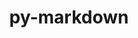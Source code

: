 ---
title: "py-markdown"
layout: cache
categories: [package, develop]
meta: {"compilers": ["gcc@11.4.0", "none"], "num_specs": 97, "num_specs_by_stack": {"e4s": 17, "e4s-neoverse_v1": 2, "hep": 2, "ml-darwin-aarch64-mps": 9, "ml-linux-aarch64-cpu": 32, "ml-linux-aarch64-cuda": 31, "ml-linux-x86_64-cpu": 32, "ml-linux-x86_64-cuda": 32, "ml-linux-x86_64-rocm": 21, "root": 97}, "oss": ["sequoia", "ubuntu22.04", "ubuntu24.04"], "platforms": ["darwin", "linux"], "stacks": ["e4s", "e4s-neoverse_v1", "hep", "ml-darwin-aarch64-mps", "ml-linux-aarch64-cpu", "ml-linux-aarch64-cuda", "ml-linux-x86_64-cpu", "ml-linux-x86_64-cuda", "ml-linux-x86_64-rocm", "root"], "targets": ["aarch64", "neoverse_v1", "x86_64_v3"], "versions": ["3.4.1"]}
spec_details: [{"compiler": "none", "hash": "25naz2oi26drdrq73aejxvigqkpgqwyi", "os": "ubuntu22.04", "platform": "linux", "size": "-", "stacks": ["e4s", "root"], "target": "x86_64_v3", "variants": ["build_system=python_pip"], "versions": ["3.4.1"]}, {"compiler": "none", "hash": "35q7wprhdi7zf57gzmbscdvaxk6thvhz", "os": "ubuntu24.04", "platform": "linux", "size": "-", "stacks": ["ml-linux-aarch64-cpu", "ml-linux-aarch64-cuda", "root"], "target": "aarch64", "variants": ["build_system=python_pip"], "versions": ["3.4.1"]}, {"compiler": "none", "hash": "37uyf7emyh5rrf6r27ynrdsvrrsvgc6a", "os": "ubuntu24.04", "platform": "linux", "size": "-", "stacks": ["ml-linux-x86_64-cpu", "ml-linux-x86_64-cuda", "root"], "target": "x86_64_v3", "variants": ["build_system=python_pip"], "versions": ["3.4.1"]}, {"compiler": "none", "hash": "3fanblyknjn535jljdqrsorlwvjotluk", "os": "ubuntu24.04", "platform": "linux", "size": "-", "stacks": ["ml-linux-x86_64-cpu", "ml-linux-x86_64-cuda", "root"], "target": "x86_64_v3", "variants": ["build_system=python_pip"], "versions": ["3.4.1"]}, {"compiler": "none", "hash": "3fp2frl3mypwl42vxxrl6z3uoq5a7q2h", "os": "sequoia", "platform": "darwin", "size": "-", "stacks": ["ml-darwin-aarch64-mps", "root"], "target": "aarch64", "variants": ["build_system=python_pip"], "versions": ["3.4.1"]}, {"compiler": "none", "hash": "4dziz2iyf6lkequlrxbnsknojabwu24v", "os": "ubuntu24.04", "platform": "linux", "size": "-", "stacks": ["ml-linux-x86_64-cpu", "ml-linux-x86_64-cuda", "root"], "target": "x86_64_v3", "variants": ["build_system=python_pip"], "versions": ["3.4.1"]}, {"compiler": "gcc@11.4.0", "hash": "4jstinefdifmf7mgjabiuatxa2voi2aa", "os": "ubuntu22.04", "platform": "linux", "size": "-", "stacks": ["e4s-neoverse_v1", "root"], "target": "neoverse_v1", "variants": ["build_system=python_pip"], "versions": ["3.4.1"]}, {"compiler": "none", "hash": "4lxfi7izh4nyoitycsybd7spap5esbpc", "os": "ubuntu24.04", "platform": "linux", "size": "-", "stacks": ["ml-linux-aarch64-cpu", "ml-linux-aarch64-cuda", "root"], "target": "aarch64", "variants": ["build_system=python_pip"], "versions": ["3.4.1"]}, {"compiler": "none", "hash": "4qdch6dnebktsx6mff5sgpdjxnx7ahhm", "os": "ubuntu24.04", "platform": "linux", "size": "-", "stacks": ["ml-linux-aarch64-cpu", "ml-linux-aarch64-cuda", "root"], "target": "aarch64", "variants": ["build_system=python_pip"], "versions": ["3.4.1"]}, {"compiler": "none", "hash": "4ttm4dholkcu73jjm7wzqxwglfatl44f", "os": "ubuntu24.04", "platform": "linux", "size": "-", "stacks": ["ml-linux-aarch64-cpu", "ml-linux-aarch64-cuda", "root"], "target": "aarch64", "variants": ["build_system=python_pip"], "versions": ["3.4.1"]}, {"compiler": "none", "hash": "55bwkchlr66omyafzgafp5rpxoumtyxl", "os": "ubuntu24.04", "platform": "linux", "size": "-", "stacks": ["ml-linux-x86_64-cpu", "ml-linux-x86_64-cuda", "ml-linux-x86_64-rocm", "root"], "target": "x86_64_v3", "variants": ["build_system=python_pip"], "versions": ["3.4.1"]}, {"compiler": "none", "hash": "5cwwq3jr35rl6lvefzeoyzzuycxqbfdr", "os": "ubuntu24.04", "platform": "linux", "size": "-", "stacks": ["ml-linux-x86_64-cpu", "ml-linux-x86_64-cuda", "root"], "target": "x86_64_v3", "variants": ["build_system=python_pip"], "versions": ["3.4.1"]}, {"compiler": "none", "hash": "5qxremfdynphtnjq2ydct3rjyh7fdvvq", "os": "ubuntu24.04", "platform": "linux", "size": "-", "stacks": ["ml-linux-aarch64-cpu", "ml-linux-aarch64-cuda", "root"], "target": "aarch64", "variants": ["build_system=python_pip"], "versions": ["3.4.1"]}, {"compiler": "none", "hash": "5wj37rlknyuzh7fm4ykzom7ue4cnpbir", "os": "ubuntu24.04", "platform": "linux", "size": "-", "stacks": ["ml-linux-x86_64-cpu", "ml-linux-x86_64-cuda", "ml-linux-x86_64-rocm", "root"], "target": "x86_64_v3", "variants": ["build_system=python_pip"], "versions": ["3.4.1"]}, {"compiler": "none", "hash": "63yxshcokbcdnfbiokbt3hogrtepcynu", "os": "ubuntu24.04", "platform": "linux", "size": "-", "stacks": ["ml-linux-x86_64-rocm", "root"], "target": "x86_64_v3", "variants": ["build_system=python_pip"], "versions": ["3.4.1"]}, {"compiler": "none", "hash": "6e4ik6fnkquuwn554rah2zzr2ittt6dp", "os": "ubuntu24.04", "platform": "linux", "size": "-", "stacks": ["ml-linux-x86_64-cpu", "ml-linux-x86_64-cuda", "root"], "target": "x86_64_v3", "variants": ["build_system=python_pip"], "versions": ["3.4.1"]}, {"compiler": "none", "hash": "6pnfn3idqzktwrugyj4ogvhy2oq2aszm", "os": "ubuntu24.04", "platform": "linux", "size": "-", "stacks": ["ml-linux-aarch64-cpu", "ml-linux-aarch64-cuda", "root"], "target": "aarch64", "variants": ["build_system=python_pip"], "versions": ["3.4.1"]}, {"compiler": "none", "hash": "6vesj5mlrntprj7autcwmhu7lphmfpbg", "os": "ubuntu24.04", "platform": "linux", "size": "-", "stacks": ["ml-linux-x86_64-cpu", "ml-linux-x86_64-cuda", "root"], "target": "x86_64_v3", "variants": ["build_system=python_pip"], "versions": ["3.4.1"]}, {"compiler": "none", "hash": "6voul6ttsb3wrfsmqmhhfn5wlaicsvh5", "os": "ubuntu24.04", "platform": "linux", "size": "-", "stacks": ["ml-linux-aarch64-cpu", "ml-linux-aarch64-cuda", "root"], "target": "aarch64", "variants": ["build_system=python_pip"], "versions": ["3.4.1"]}, {"compiler": "none", "hash": "6whhvnyr7vs2asbpsnwcsqw6hnl2olgy", "os": "ubuntu24.04", "platform": "linux", "size": "-", "stacks": ["ml-linux-aarch64-cpu", "ml-linux-aarch64-cuda", "root"], "target": "aarch64", "variants": ["build_system=python_pip"], "versions": ["3.4.1"]}, {"compiler": "none", "hash": "77qldiaqz5oadihwoy4hqfk5mtaiyadr", "os": "ubuntu24.04", "platform": "linux", "size": "-", "stacks": ["ml-linux-aarch64-cpu", "ml-linux-aarch64-cuda", "root"], "target": "aarch64", "variants": ["build_system=python_pip"], "versions": ["3.4.1"]}, {"compiler": "none", "hash": "7k7z2smi7j5ylvpd4enhjlrjz5hwdkjj", "os": "sequoia", "platform": "darwin", "size": "-", "stacks": ["ml-darwin-aarch64-mps", "root"], "target": "aarch64", "variants": ["build_system=python_pip"], "versions": ["3.4.1"]}, {"compiler": "none", "hash": "a2cfkhu7jh7xkyxtu2mhaiyzi4ldakqu", "os": "ubuntu22.04", "platform": "linux", "size": "-", "stacks": ["e4s", "root"], "target": "x86_64_v3", "variants": ["build_system=python_pip"], "versions": ["3.4.1"]}, {"compiler": "none", "hash": "a4xe3utm3ysc34hugex3twtup24wkvx4", "os": "ubuntu24.04", "platform": "linux", "size": "-", "stacks": ["ml-linux-x86_64-cpu", "ml-linux-x86_64-cuda", "ml-linux-x86_64-rocm", "root"], "target": "x86_64_v3", "variants": ["build_system=python_pip"], "versions": ["3.4.1"]}, {"compiler": "none", "hash": "a66ktu2itgrz2ykfr4i3nd6ms6bbv3ev", "os": "ubuntu22.04", "platform": "linux", "size": "-", "stacks": ["e4s", "root"], "target": "x86_64_v3", "variants": ["build_system=python_pip"], "versions": ["3.4.1"]}, {"compiler": "none", "hash": "ag4sgqp46s7yegdixhxdcjjyfut3ttn5", "os": "ubuntu24.04", "platform": "linux", "size": "-", "stacks": ["ml-linux-aarch64-cpu", "ml-linux-aarch64-cuda", "root"], "target": "aarch64", "variants": ["build_system=python_pip"], "versions": ["3.4.1"]}, {"compiler": "none", "hash": "ajhqkzievfqtptckztgsjunjzgo6hub6", "os": "ubuntu24.04", "platform": "linux", "size": "-", "stacks": ["ml-linux-x86_64-cpu", "ml-linux-x86_64-cuda", "ml-linux-x86_64-rocm", "root"], "target": "x86_64_v3", "variants": ["build_system=python_pip"], "versions": ["3.4.1"]}, {"compiler": "none", "hash": "am2vbpr7fq6taxmodntkgju52hozpg4z", "os": "ubuntu24.04", "platform": "linux", "size": "-", "stacks": ["ml-linux-x86_64-cpu", "ml-linux-x86_64-cuda", "ml-linux-x86_64-rocm", "root"], "target": "x86_64_v3", "variants": ["build_system=python_pip"], "versions": ["3.4.1"]}, {"compiler": "none", "hash": "aw5sa7u37rfjb2kegh2vxh35otwc7iza", "os": "ubuntu24.04", "platform": "linux", "size": "-", "stacks": ["ml-linux-x86_64-cpu", "ml-linux-x86_64-cuda", "ml-linux-x86_64-rocm", "root"], "target": "x86_64_v3", "variants": ["build_system=python_pip"], "versions": ["3.4.1"]}, {"compiler": "none", "hash": "baibmrajuul2ia45reuzi2d6j227spac", "os": "ubuntu24.04", "platform": "linux", "size": "-", "stacks": ["ml-linux-x86_64-rocm", "root"], "target": "x86_64_v3", "variants": ["build_system=python_pip"], "versions": ["3.4.1"]}, {"compiler": "none", "hash": "bf3kdjgsp33pjmkcnwrmtbscvpbvafui", "os": "ubuntu24.04", "platform": "linux", "size": "-", "stacks": ["ml-linux-aarch64-cpu", "root"], "target": "aarch64", "variants": ["build_system=python_pip"], "versions": ["3.4.1"]}, {"compiler": "none", "hash": "bfhhis45ge7lmsrrju6xmtzbgr653vh2", "os": "ubuntu24.04", "platform": "linux", "size": "-", "stacks": ["ml-linux-x86_64-cpu", "ml-linux-x86_64-cuda", "root"], "target": "x86_64_v3", "variants": ["build_system=python_pip"], "versions": ["3.4.1"]}, {"compiler": "none", "hash": "brv6d6coopiojbui54dbscdyvae6ui3o", "os": "ubuntu24.04", "platform": "linux", "size": "-", "stacks": ["ml-linux-aarch64-cpu", "ml-linux-aarch64-cuda", "root"], "target": "aarch64", "variants": ["build_system=python_pip"], "versions": ["3.4.1"]}, {"compiler": "none", "hash": "btshre4ok4nipupmchndst4episs3leg", "os": "ubuntu24.04", "platform": "linux", "size": "-", "stacks": ["ml-linux-aarch64-cpu", "ml-linux-aarch64-cuda", "root"], "target": "aarch64", "variants": ["build_system=python_pip"], "versions": ["3.4.1"]}, {"compiler": "none", "hash": "bvjrkpju7mjctxxmbiqt2jqr5t2czqzk", "os": "ubuntu24.04", "platform": "linux", "size": "-", "stacks": ["ml-linux-x86_64-rocm", "root"], "target": "x86_64_v3", "variants": ["build_system=python_pip"], "versions": ["3.4.1"]}, {"compiler": "none", "hash": "byibcgrhov2kb64uvndrsphftic5d2bi", "os": "ubuntu24.04", "platform": "linux", "size": "-", "stacks": ["ml-linux-x86_64-cpu", "ml-linux-x86_64-cuda", "ml-linux-x86_64-rocm", "root"], "target": "x86_64_v3", "variants": ["build_system=python_pip"], "versions": ["3.4.1"]}, {"compiler": "none", "hash": "c55thpkvqpdodna772dhyhq7jcp4jwf5", "os": "ubuntu24.04", "platform": "linux", "size": "-", "stacks": ["ml-linux-aarch64-cpu", "ml-linux-aarch64-cuda", "root"], "target": "aarch64", "variants": ["build_system=python_pip"], "versions": ["3.4.1"]}, {"compiler": "none", "hash": "de4kf7pd7noklnphv6ho7s7btiesvq3r", "os": "sequoia", "platform": "darwin", "size": "-", "stacks": ["ml-darwin-aarch64-mps", "root"], "target": "aarch64", "variants": ["build_system=python_pip"], "versions": ["3.4.1"]}, {"compiler": "none", "hash": "dq7pzpkev5lzlcyguvjvv4eeqmyxctcz", "os": "ubuntu24.04", "platform": "linux", "size": "-", "stacks": ["ml-linux-x86_64-cpu", "ml-linux-x86_64-cuda", "ml-linux-x86_64-rocm", "root"], "target": "x86_64_v3", "variants": ["build_system=python_pip"], "versions": ["3.4.1"]}, {"compiler": "none", "hash": "drymx3pg5cgljr7dxr2umkrodydy2vq3", "os": "ubuntu24.04", "platform": "linux", "size": "-", "stacks": ["ml-linux-x86_64-cpu", "ml-linux-x86_64-cuda", "root"], "target": "x86_64_v3", "variants": ["build_system=python_pip"], "versions": ["3.4.1"]}, {"compiler": "none", "hash": "efsgt2ldugegtkbvlnrl7ngzngz2lvj6", "os": "ubuntu24.04", "platform": "linux", "size": "-", "stacks": ["ml-linux-x86_64-cpu", "ml-linux-x86_64-cuda", "ml-linux-x86_64-rocm", "root"], "target": "x86_64_v3", "variants": ["build_system=python_pip"], "versions": ["3.4.1"]}, {"compiler": "none", "hash": "ep3mketkjpz4q6o3et2mjso2b6dln42l", "os": "ubuntu22.04", "platform": "linux", "size": "-", "stacks": ["e4s", "root"], "target": "x86_64_v3", "variants": ["build_system=python_pip"], "versions": ["3.4.1"]}, {"compiler": "none", "hash": "ettvp26nwt65fylym2drf4ttw5lfhuy5", "os": "ubuntu24.04", "platform": "linux", "size": "-", "stacks": ["ml-linux-aarch64-cpu", "ml-linux-aarch64-cuda", "root"], "target": "aarch64", "variants": ["build_system=python_pip"], "versions": ["3.4.1"]}, {"compiler": "none", "hash": "evmolbrdq6ks5qyq7o7palw4iwprqf3z", "os": "ubuntu24.04", "platform": "linux", "size": "-", "stacks": ["ml-linux-x86_64-cpu", "ml-linux-x86_64-cuda", "ml-linux-x86_64-rocm", "root"], "target": "x86_64_v3", "variants": ["build_system=python_pip"], "versions": ["3.4.1"]}, {"compiler": "none", "hash": "femhuphbqiagqzqphrkm7mpwbfv7wp4o", "os": "ubuntu24.04", "platform": "linux", "size": "-", "stacks": ["ml-linux-aarch64-cpu", "ml-linux-aarch64-cuda", "root"], "target": "aarch64", "variants": ["build_system=python_pip"], "versions": ["3.4.1"]}, {"compiler": "none", "hash": "g4tf7plwe7ujfyfigwmp4th2dzq62c7g", "os": "ubuntu22.04", "platform": "linux", "size": "-", "stacks": ["e4s", "root"], "target": "x86_64_v3", "variants": ["build_system=python_pip"], "versions": ["3.4.1"]}, {"compiler": "none", "hash": "h2clcxtzjmk2rcqqjx2vbuxdxlkokrvy", "os": "ubuntu22.04", "platform": "linux", "size": "-", "stacks": ["e4s", "root"], "target": "x86_64_v3", "variants": ["build_system=python_pip"], "versions": ["3.4.1"]}, {"compiler": "none", "hash": "iassyr3hj4fwnsvlgf4r5mu363fkxbgi", "os": "ubuntu24.04", "platform": "linux", "size": "-", "stacks": ["ml-linux-x86_64-cpu", "ml-linux-x86_64-cuda", "ml-linux-x86_64-rocm", "root"], "target": "x86_64_v3", "variants": ["build_system=python_pip"], "versions": ["3.4.1"]}, {"compiler": "none", "hash": "imamxhps3jmsemsgmvadai7i5decfzek", "os": "ubuntu24.04", "platform": "linux", "size": "-", "stacks": ["ml-linux-aarch64-cpu", "ml-linux-aarch64-cuda", "root"], "target": "aarch64", "variants": ["build_system=python_pip"], "versions": ["3.4.1"]}, {"compiler": "none", "hash": "j7pmsn6y3f5j2k2pwf7lcqkga6p72jau", "os": "ubuntu24.04", "platform": "linux", "size": "-", "stacks": ["ml-linux-aarch64-cpu", "ml-linux-aarch64-cuda", "root"], "target": "aarch64", "variants": ["build_system=python_pip"], "versions": ["3.4.1"]}, {"compiler": "none", "hash": "jricklsxcpyhfdcr3z7xxj75bwtphpxk", "os": "ubuntu24.04", "platform": "linux", "size": "-", "stacks": ["ml-linux-x86_64-cpu", "ml-linux-x86_64-cuda", "ml-linux-x86_64-rocm", "root"], "target": "x86_64_v3", "variants": ["build_system=python_pip"], "versions": ["3.4.1"]}, {"compiler": "none", "hash": "jrvp5wybph4qfjve2i7fhswffd47o6h7", "os": "ubuntu24.04", "platform": "linux", "size": "-", "stacks": ["ml-linux-x86_64-cpu", "ml-linux-x86_64-cuda", "root"], "target": "x86_64_v3", "variants": ["build_system=python_pip"], "versions": ["3.4.1"]}, {"compiler": "none", "hash": "k4a6oj522bf3r5ohodg4eag4xopzoqld", "os": "ubuntu24.04", "platform": "linux", "size": "-", "stacks": ["ml-linux-x86_64-cpu", "ml-linux-x86_64-cuda", "root"], "target": "x86_64_v3", "variants": ["build_system=python_pip"], "versions": ["3.4.1"]}, {"compiler": "none", "hash": "kn4wrebquljwii4lvbwaqpmpvlqpna4y", "os": "ubuntu24.04", "platform": "linux", "size": "-", "stacks": ["ml-linux-x86_64-cpu", "ml-linux-x86_64-cuda", "ml-linux-x86_64-rocm", "root"], "target": "x86_64_v3", "variants": ["build_system=python_pip"], "versions": ["3.4.1"]}, {"compiler": "none", "hash": "kwnpazczqvfiq5cqsruaoe4aqfywotvv", "os": "sequoia", "platform": "darwin", "size": "-", "stacks": ["ml-darwin-aarch64-mps", "root"], "target": "aarch64", "variants": ["build_system=python_pip"], "versions": ["3.4.1"]}, {"compiler": "none", "hash": "kwqcf6yzdvpimoth6oe462c3mig2ulg4", "os": "ubuntu24.04", "platform": "linux", "size": "-", "stacks": ["ml-linux-aarch64-cpu", "ml-linux-aarch64-cuda", "root"], "target": "aarch64", "variants": ["build_system=python_pip"], "versions": ["3.4.1"]}, {"compiler": "none", "hash": "kzvun2to7sxsfnk7wzp4rjtpl7yy6tq4", "os": "ubuntu24.04", "platform": "linux", "size": "-", "stacks": ["ml-linux-aarch64-cpu", "ml-linux-aarch64-cuda", "root"], "target": "aarch64", "variants": ["build_system=python_pip"], "versions": ["3.4.1"]}, {"compiler": "none", "hash": "l5sbm3ko6o7r7biddzskehj3sx446u4s", "os": "ubuntu24.04", "platform": "linux", "size": "-", "stacks": ["ml-linux-aarch64-cpu", "ml-linux-aarch64-cuda", "root"], "target": "aarch64", "variants": ["build_system=python_pip"], "versions": ["3.4.1"]}, {"compiler": "none", "hash": "lc6tyrh5dna5jokipj3rmyzrattcss64", "os": "sequoia", "platform": "darwin", "size": "-", "stacks": ["ml-darwin-aarch64-mps", "root"], "target": "aarch64", "variants": ["build_system=python_pip"], "versions": ["3.4.1"]}, {"compiler": "none", "hash": "m4jlz6hcdni25ecvytkv24aa6caij6bl", "os": "ubuntu22.04", "platform": "linux", "size": "-", "stacks": ["hep", "root"], "target": "x86_64_v3", "variants": ["build_system=python_pip"], "versions": ["3.4.1"]}, {"compiler": "none", "hash": "m4jqyamvnpahrc4r6tgj7looah72tswz", "os": "ubuntu24.04", "platform": "linux", "size": "-", "stacks": ["ml-linux-aarch64-cpu", "ml-linux-aarch64-cuda", "root"], "target": "aarch64", "variants": ["build_system=python_pip"], "versions": ["3.4.1"]}, {"compiler": "none", "hash": "migwcep7tlobcte6xjrcjlygxweri336", "os": "ubuntu24.04", "platform": "linux", "size": "-", "stacks": ["ml-linux-x86_64-cpu", "ml-linux-x86_64-cuda", "ml-linux-x86_64-rocm", "root"], "target": "x86_64_v3", "variants": ["build_system=python_pip"], "versions": ["3.4.1"]}, {"compiler": "none", "hash": "mtaqx4bc3esqgyix5vllbeeb5ia6cmo3", "os": "ubuntu24.04", "platform": "linux", "size": "-", "stacks": ["ml-linux-aarch64-cpu", "ml-linux-aarch64-cuda", "root"], "target": "aarch64", "variants": ["build_system=python_pip"], "versions": ["3.4.1"]}, {"compiler": "none", "hash": "mwvqhdzvbtfj5wwrkpfdwqypa3sz7vvn", "os": "ubuntu24.04", "platform": "linux", "size": "-", "stacks": ["ml-linux-x86_64-cpu", "ml-linux-x86_64-cuda", "root"], "target": "x86_64_v3", "variants": ["build_system=python_pip"], "versions": ["3.4.1"]}, {"compiler": "none", "hash": "n57dkkq63r2vypkvlqmiqlq7d477lzo6", "os": "ubuntu22.04", "platform": "linux", "size": "-", "stacks": ["e4s", "root"], "target": "x86_64_v3", "variants": ["build_system=python_pip"], "versions": ["3.4.1"]}, {"compiler": "none", "hash": "nwm3g6ntzz5lanzbdkk7o3gkz53gletk", "os": "ubuntu22.04", "platform": "linux", "size": "-", "stacks": ["e4s", "root"], "target": "x86_64_v3", "variants": ["build_system=python_pip"], "versions": ["3.4.1"]}, {"compiler": "none", "hash": "offgqc6toxzph3h66q7xscvdx2cwhhdw", "os": "ubuntu22.04", "platform": "linux", "size": "-", "stacks": ["hep", "root"], "target": "x86_64_v3", "variants": ["build_system=python_pip"], "versions": ["3.4.1"]}, {"compiler": "none", "hash": "oxvujgzezmgy6zyu5om6hnnu6vq3wthc", "os": "ubuntu24.04", "platform": "linux", "size": "-", "stacks": ["ml-linux-x86_64-cpu", "ml-linux-x86_64-cuda", "root"], "target": "x86_64_v3", "variants": ["build_system=python_pip"], "versions": ["3.4.1"]}, {"compiler": "none", "hash": "pftqgy2o65es7s4yfbfhtzppwnzhkzmw", "os": "ubuntu24.04", "platform": "linux", "size": "-", "stacks": ["ml-linux-x86_64-cpu", "ml-linux-x86_64-cuda", "ml-linux-x86_64-rocm", "root"], "target": "x86_64_v3", "variants": ["build_system=python_pip"], "versions": ["3.4.1"]}, {"compiler": "none", "hash": "prhxynelkpuh3lnthmmr2baioe2niifq", "os": "ubuntu22.04", "platform": "linux", "size": "-", "stacks": ["e4s", "root"], "target": "x86_64_v3", "variants": ["build_system=python_pip"], "versions": ["3.4.1"]}, {"compiler": "none", "hash": "pz47nz5pi4cyjlbng2f7htyvtolq3l2o", "os": "ubuntu24.04", "platform": "linux", "size": "-", "stacks": ["ml-linux-aarch64-cpu", "ml-linux-aarch64-cuda", "root"], "target": "aarch64", "variants": ["build_system=python_pip"], "versions": ["3.4.1"]}, {"compiler": "none", "hash": "q4if3cn54ampcnchuipsvzcwxzww6b3v", "os": "ubuntu24.04", "platform": "linux", "size": "-", "stacks": ["ml-linux-aarch64-cpu", "ml-linux-aarch64-cuda", "root"], "target": "aarch64", "variants": ["build_system=python_pip"], "versions": ["3.4.1"]}, {"compiler": "none", "hash": "qifhdhhffw6bhgu6g5s54tqi7pw7wnjc", "os": "ubuntu24.04", "platform": "linux", "size": "-", "stacks": ["ml-linux-x86_64-cpu", "ml-linux-x86_64-cuda", "ml-linux-x86_64-rocm", "root"], "target": "x86_64_v3", "variants": ["build_system=python_pip"], "versions": ["3.4.1"]}, {"compiler": "none", "hash": "rmie2s6mki372nip2wjcl2ksazkj5xq6", "os": "ubuntu24.04", "platform": "linux", "size": "-", "stacks": ["ml-linux-aarch64-cpu", "ml-linux-aarch64-cuda", "root"], "target": "aarch64", "variants": ["build_system=python_pip"], "versions": ["3.4.1"]}, {"compiler": "none", "hash": "rnffu35h4dmwn4iwps66e22755sbpvsi", "os": "ubuntu22.04", "platform": "linux", "size": "-", "stacks": ["e4s", "root"], "target": "x86_64_v3", "variants": ["build_system=python_pip"], "versions": ["3.4.1"]}, {"compiler": "none", "hash": "rubcu7czxld5jt5cxkaonhecavaoppao", "os": "ubuntu22.04", "platform": "linux", "size": "-", "stacks": ["e4s", "root"], "target": "x86_64_v3", "variants": ["build_system=python_pip"], "versions": ["3.4.1"]}, {"compiler": "none", "hash": "s7fpi4bphpecphutofokicnz2iw34njn", "os": "ubuntu24.04", "platform": "linux", "size": "-", "stacks": ["ml-linux-aarch64-cpu", "ml-linux-aarch64-cuda", "root"], "target": "aarch64", "variants": ["build_system=python_pip"], "versions": ["3.4.1"]}, {"compiler": "none", "hash": "scruwtwbzms2bjxdxp2ndpy6vhgzkaa6", "os": "sequoia", "platform": "darwin", "size": "-", "stacks": ["ml-darwin-aarch64-mps", "root"], "target": "aarch64", "variants": ["build_system=python_pip"], "versions": ["3.4.1"]}, {"compiler": "none", "hash": "sdu2fzxoxbp2o6epsy55uqt6nkxbzyrk", "os": "ubuntu22.04", "platform": "linux", "size": "-", "stacks": ["e4s", "root"], "target": "x86_64_v3", "variants": ["build_system=python_pip"], "versions": ["3.4.1"]}, {"compiler": "none", "hash": "sglj4rgaylnsppx5pb5dt7wt5klgcgdq", "os": "ubuntu24.04", "platform": "linux", "size": "-", "stacks": ["ml-linux-x86_64-cpu", "ml-linux-x86_64-cuda", "ml-linux-x86_64-rocm", "root"], "target": "x86_64_v3", "variants": ["build_system=python_pip"], "versions": ["3.4.1"]}, {"compiler": "none", "hash": "srex5fhd4m53e5jqccwlceb2eqcuqov5", "os": "ubuntu22.04", "platform": "linux", "size": "-", "stacks": ["e4s", "root"], "target": "x86_64_v3", "variants": ["build_system=python_pip"], "versions": ["3.4.1"]}, {"compiler": "gcc@11.4.0", "hash": "srvzqw2cx6e77dpiwed4oytwplmu44ai", "os": "ubuntu22.04", "platform": "linux", "size": "-", "stacks": ["e4s-neoverse_v1", "root"], "target": "neoverse_v1", "variants": ["build_system=python_pip"], "versions": ["3.4.1"]}, {"compiler": "none", "hash": "ujg2rpaiso6mwuhb7cq5wwg7ja7fa3rr", "os": "ubuntu24.04", "platform": "linux", "size": "-", "stacks": ["ml-linux-aarch64-cpu", "ml-linux-aarch64-cuda", "root"], "target": "aarch64", "variants": ["build_system=python_pip"], "versions": ["3.4.1"]}, {"compiler": "none", "hash": "uvav23d27dkujzst3psnij4gch533rht", "os": "ubuntu22.04", "platform": "linux", "size": "-", "stacks": ["e4s", "root"], "target": "x86_64_v3", "variants": ["build_system=python_pip"], "versions": ["3.4.1"]}, {"compiler": "none", "hash": "vkjb7zsmlqvwkonphqxy4keqlknepgwz", "os": "ubuntu24.04", "platform": "linux", "size": "-", "stacks": ["ml-linux-x86_64-cpu", "ml-linux-x86_64-cuda", "ml-linux-x86_64-rocm", "root"], "target": "x86_64_v3", "variants": ["build_system=python_pip"], "versions": ["3.4.1"]}, {"compiler": "none", "hash": "wgyuc53ueeyogfv45sjwghvwn7s5cmn3", "os": "sequoia", "platform": "darwin", "size": "-", "stacks": ["ml-darwin-aarch64-mps", "root"], "target": "aarch64", "variants": ["build_system=python_pip"], "versions": ["3.4.1"]}, {"compiler": "none", "hash": "wmmknxuujgdtx3kcrxg3ckbj5cdcz7wl", "os": "ubuntu22.04", "platform": "linux", "size": "-", "stacks": ["e4s", "root"], "target": "x86_64_v3", "variants": ["build_system=python_pip"], "versions": ["3.4.1"]}, {"compiler": "none", "hash": "wo4mw4ao4h7qun5pkt3tr5q2iuepnuvk", "os": "ubuntu22.04", "platform": "linux", "size": "-", "stacks": ["e4s", "root"], "target": "x86_64_v3", "variants": ["build_system=python_pip"], "versions": ["3.4.1"]}, {"compiler": "none", "hash": "wsdiat2ggxfsdhcvewdpszpdkq6gz2e6", "os": "ubuntu24.04", "platform": "linux", "size": "-", "stacks": ["ml-linux-aarch64-cpu", "ml-linux-aarch64-cuda", "root"], "target": "aarch64", "variants": ["build_system=python_pip"], "versions": ["3.4.1"]}, {"compiler": "none", "hash": "xbgjbbvse5wgfzahhf5agiyevurquf3e", "os": "ubuntu24.04", "platform": "linux", "size": "-", "stacks": ["ml-linux-x86_64-cpu", "ml-linux-x86_64-cuda", "root"], "target": "x86_64_v3", "variants": ["build_system=python_pip"], "versions": ["3.4.1"]}, {"compiler": "none", "hash": "xkluuwdql4662pqqjuiorfjdv3h7l3ul", "os": "ubuntu22.04", "platform": "linux", "size": "-", "stacks": ["e4s", "root"], "target": "x86_64_v3", "variants": ["build_system=python_pip"], "versions": ["3.4.1"]}, {"compiler": "none", "hash": "xn3r4t2vr7rt2p55rzxvr3uqyegzaknk", "os": "sequoia", "platform": "darwin", "size": "-", "stacks": ["ml-darwin-aarch64-mps", "root"], "target": "aarch64", "variants": ["build_system=python_pip"], "versions": ["3.4.1"]}, {"compiler": "none", "hash": "y7y3y5gfll7nzfcdafqpks7m7ptfhgwk", "os": "ubuntu24.04", "platform": "linux", "size": "-", "stacks": ["ml-linux-aarch64-cpu", "ml-linux-aarch64-cuda", "root"], "target": "aarch64", "variants": ["build_system=python_pip"], "versions": ["3.4.1"]}, {"compiler": "none", "hash": "yhpip4twx65xzrp3rmpqmaksqvujimed", "os": "ubuntu24.04", "platform": "linux", "size": "-", "stacks": ["ml-linux-aarch64-cpu", "ml-linux-aarch64-cuda", "root"], "target": "aarch64", "variants": ["build_system=python_pip"], "versions": ["3.4.1"]}, {"compiler": "none", "hash": "ykivbermmrxrw7t4fmdv6l7j5z4joc3d", "os": "ubuntu24.04", "platform": "linux", "size": "-", "stacks": ["ml-linux-aarch64-cpu", "ml-linux-aarch64-cuda", "root"], "target": "aarch64", "variants": ["build_system=python_pip"], "versions": ["3.4.1"]}, {"compiler": "none", "hash": "z2sagaunvtvkpwtqslle5bxe3jedic4c", "os": "ubuntu24.04", "platform": "linux", "size": "-", "stacks": ["ml-linux-x86_64-cpu", "ml-linux-x86_64-cuda", "root"], "target": "x86_64_v3", "variants": ["build_system=python_pip"], "versions": ["3.4.1"]}, {"compiler": "none", "hash": "zt5yamcs45rybvkgr75p3qx7atq6nrgj", "os": "sequoia", "platform": "darwin", "size": "-", "stacks": ["ml-darwin-aarch64-mps", "root"], "target": "aarch64", "variants": ["build_system=python_pip"], "versions": ["3.4.1"]}]
---